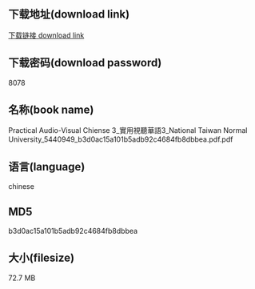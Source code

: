 ## 下载地址(download link)
[下载链接 download link](https://voluble-croquembouche-d321dc.netlify.app/?s=Practical+Audio-Visual+Chiense+3_%E5%AF%A6%E7%94%A8%E8%A6%96%E8%81%BD%E8%8F%AF%E8%AA%9E3_National+Taiwan+Normal+University_5440949_b3d0ac15a101b5adb92c4684fb8dbbea.pdf)

## 下载密码(download password)
8078

## 名称(book name)
Practical Audio-Visual Chiense 3_實用視聽華語3_National Taiwan Normal University_5440949_b3d0ac15a101b5adb92c4684fb8dbbea.pdf.pdf

## 语言(language)
chinese

## MD5
b3d0ac15a101b5adb92c4684fb8dbbea

## 大小(filesize)
72.7 MB
